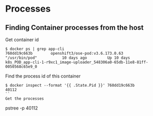 # Processes

## Finding Container processes from the host
Get container id
```
$ docker ps | grep app-cli
760dd19c663b        openshift3/ose-pod:v3.6.173.0.63                                                                                                                   "/usr/bin/pod"           10 days ago         Up 10 days                              k8s_POD_app-cli-1-r9xc1_image-uploader_548306a0-65db-11e8-81ff-0050568c65e9_0
```
Find the process id of this container
```
$ docker inspect --format '{{ .State.Pid }}' 760dd19c663b
40112
``
Get the processes 
```
pstree -p 40112
